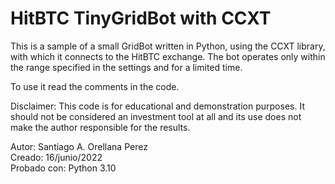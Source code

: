 
<H1>HitBTC TinyGridBot with CCXT</H1>

This is a sample of a small GridBot written in Python, using the CCXT library, with which it connects to the HitBTC exchange. 
The bot operates only within the range specified in the settings and for a limited time.

To use it read the comments in the code.

Disclaimer:
This code is for educational and demonstration purposes. It should not be considered an investment tool at all and its use does not make the author responsible for the results.

Autor: Santiago A. Orellana Perez <br>
Creado: 16/junio/2022 <br>
Probado con: Python 3.10

